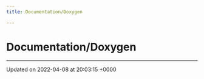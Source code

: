 ```yaml
---
title: Documentation/Doxygen

---
```


# Documentation/Doxygen








-------------------------------

Updated on 2022-04-08 at 20:03:15 +0000

